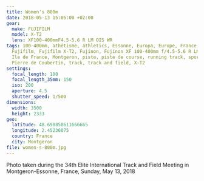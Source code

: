 ```yaml
---
title: Women's 800m
date: 2018-05-13 15:05:00 +02:00
gear:
  make: FUJIFILM
  model: X-T2
  lens: XF100-400mmF4.5-5.6 R LM OIS WR
tags: 100-400mm, athétisme, athletics, Essonne, Europa, Europe, France,
  Fujifilm, Fujifilm X-T2, Fujinon, Fujinon XF 100-400mm f/4.5-5.6 R LM OIS WR,
  Ile de France, Montgeron, piste, piste de course, running track, sport, Stade
  Pierre de Coubertin, track, track and field, X-T2
settings:
  focal_length: 100
  focal_length_35mm: 150
  iso: 200
  aperture: 4.5
  shutter_speed: 1/500
dimensions:
  width: 3500
  height: 2333
geo:
  latitude: 48.698858611666665
  longitude: 2.45236075
  country: France
  city: Montgeron
file: women-s-800m.jpg
---
```


Photo taken during the 34th Elite International Track and Field Meeting in Montgeron-Essonne, France, Sunday, May 13, 2018
